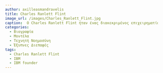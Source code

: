```yaml
---
author: axilleasmandravelis
title: Charles Ranlett Flint
image_url: /images/Charles_Ranlett_Flint.jpg
caption:  Ο Charles Ranlett Flint ήταν ένας διακεκριμένος επιχειρηματίας και χρηματοδότης που αναγνώρισε τη δυνατότητα για επιχειρήσεις με βάση την τεχνολογία να αναπτυχθούν στις αρχές του 20ού αιώνα. Υπό την ηγεσία του, η IBM έγινε μία από τις μεγαλύτερες και πιο επιτυχημένες τεχνολογικές εταιρείες στον κόσμο, παίζοντας ένα καθοριστικό ρόλο στην ανάπτυξη της υπολογιστικής και της πληροφορικής τεχνολογίας.
categories:
  - Βιογραφία
  - Μοντέλα
  - Τεχνητή Νοημοσύνη
  - Έξυπνες Διεπαφές
tags:
  - Charles Ranlett Flint
  - IBM
  - IBM founder
---
```




